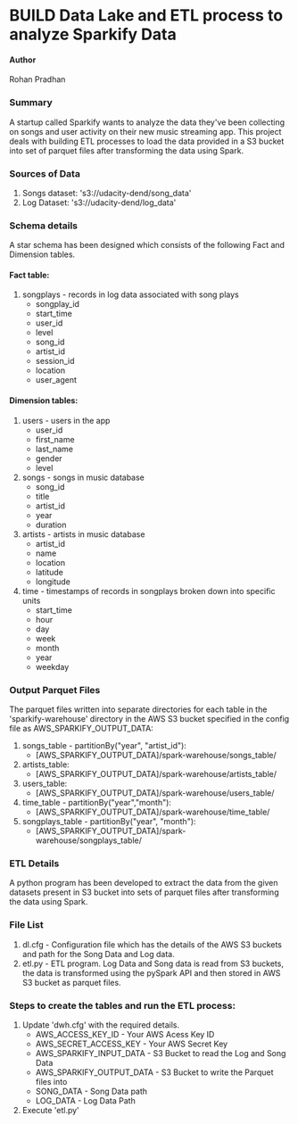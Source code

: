 # BUILD Data Lake and ETL process to analyze Sparkify Data

#### Author
Rohan Pradhan

### Summary
A startup called Sparkify wants to analyze the data they've been collecting on songs and user activity on their new music streaming app. This project deals with building ETL processes to load the data provided in a S3 bucket into set of parquet files after transforming the data using Spark.

### Sources of Data
1. Songs dataset: 's3://udacity-dend/song_data'
2. Log Dataset: 's3://udacity-dend/log_data'

### Schema details
A star schema has been designed which consists of the following Fact and Dimension tables. 

#### Fact table:
1. songplays - records in log data associated with song plays
    - songplay_id
    - start_time
    - user_id
    - level
    - song_id
    - artist_id
    - session_id
    - location
    - user_agent

#### Dimension tables:
1. users - users in the app
    - user_id
    - first_name
    - last_name
    - gender
    - level
2. songs - songs in music database
    - song_id
    - title
    - artist_id
    - year
    - duration
3. artists - artists in music database
    - artist_id
    - name
    - location
    - latitude
    - longitude
4. time - timestamps of records in songplays broken down into specific units
    - start_time
    - hour
    - day
    - week
    - month
    - year
    - weekday

### Output Parquet Files
The parquet files written into separate directories for each table in the 'sparkify-warehouse' directory in the AWS S3 bucket specified in the config file as AWS_SPARKIFY_OUTPUT_DATA:
1. songs_table - partitionBy("year", "artist_id"):
    - [AWS_SPARKIFY_OUTPUT_DATA]/spark-warehouse/songs_table/
2. artists_table:
    - [AWS_SPARKIFY_OUTPUT_DATA]/spark-warehouse/artists_table/
3. users_table: 
    - [AWS_SPARKIFY_OUTPUT_DATA]/spark-warehouse/users_table/
4. time_table - partitionBy("year","month"):
    - [AWS_SPARKIFY_OUTPUT_DATA]/spark-warehouse/time_table/
5. songplays_table - partitionBy("year", "month"):
    - [AWS_SPARKIFY_OUTPUT_DATA]/spark-warehouse/songplays_table/

### ETL Details
A python program has been developed to extract the data from the given datasets present in S3 bucket into sets of parquet files after transforming the data using Spark.

### File List
1. dl.cfg - Configuration file which has the details of the AWS S3 buckets and path for the Song Data and Log data.
2. etl.py - ETL program. Log Data and Song data is read from S3 buckets, the data is transformed using the pySpark API and then stored in AWS S3 bucket as parquet files.

### Steps to create the tables and run the ETL process:
1. Update 'dwh.cfg' with the required details.
    - AWS_ACCESS_KEY_ID - Your AWS Acess Key ID
    - AWS_SECRET_ACCESS_KEY - Your AWS Secret Key
    - AWS_SPARKIFY_INPUT_DATA - S3 Bucket to read the Log and Song Data
    - AWS_SPARKIFY_OUTPUT_DATA - S3 Bucket to write the Parquet files into
    - SONG_DATA - Song Data path 
    - LOG_DATA - Log Data Path 
2. Execute 'etl.py'